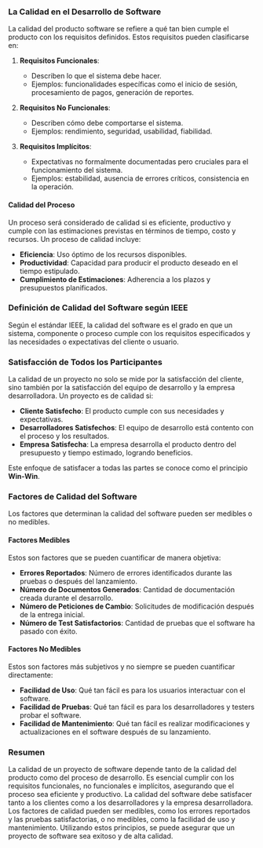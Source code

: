 ### La Calidad en el Desarrollo de Software

La calidad del producto software se refiere a qué tan bien cumple el producto con los requisitos definidos. Estos requisitos pueden clasificarse en:

1. **Requisitos Funcionales**:
   - Describen lo que el sistema debe hacer.
   - Ejemplos: funcionalidades específicas como el inicio de sesión, procesamiento de pagos, generación de reportes.

2. **Requisitos No Funcionales**:
   - Describen cómo debe comportarse el sistema.
   - Ejemplos: rendimiento, seguridad, usabilidad, fiabilidad.

3. **Requisitos Implícitos**:
   - Expectativas no formalmente documentadas pero cruciales para el funcionamiento del sistema.
   - Ejemplos: estabilidad, ausencia de errores críticos, consistencia en la operación.

#### Calidad del Proceso

Un proceso será considerado de calidad si es eficiente, productivo y cumple con las estimaciones previstas en términos de tiempo, costo y recursos. Un proceso de calidad incluye:

- **Eficiencia**: Uso óptimo de los recursos disponibles.
- **Productividad**: Capacidad para producir el producto deseado en el tiempo estipulado.
- **Cumplimiento de Estimaciones**: Adherencia a los plazos y presupuestos planificados.

### Definición de Calidad del Software según IEEE

Según el estándar IEEE, la calidad del software es el grado en que un sistema, componente o proceso cumple con los requisitos especificados y las necesidades o expectativas del cliente o usuario. 

### Satisfacción de Todos los Participantes

La calidad de un proyecto no solo se mide por la satisfacción del cliente, sino también por la satisfacción del equipo de desarrollo y la empresa desarrolladora. Un proyecto es de calidad si:

- **Cliente Satisfecho**: El producto cumple con sus necesidades y expectativas.
- **Desarrolladores Satisfechos**: El equipo de desarrollo está contento con el proceso y los resultados.
- **Empresa Satisfecha**: La empresa desarrolla el producto dentro del presupuesto y tiempo estimado, logrando beneficios.

Este enfoque de satisfacer a todas las partes se conoce como el principio **Win-Win**.

### Factores de Calidad del Software

Los factores que determinan la calidad del software pueden ser medibles o no medibles.

#### Factores Medibles

Estos son factores que se pueden cuantificar de manera objetiva:

- **Errores Reportados**: Número de errores identificados durante las pruebas o después del lanzamiento.
- **Número de Documentos Generados**: Cantidad de documentación creada durante el desarrollo.
- **Número de Peticiones de Cambio**: Solicitudes de modificación después de la entrega inicial.
- **Número de Test Satisfactorios**: Cantidad de pruebas que el software ha pasado con éxito.

#### Factores No Medibles

Estos son factores más subjetivos y no siempre se pueden cuantificar directamente:

- **Facilidad de Uso**: Qué tan fácil es para los usuarios interactuar con el software.
- **Facilidad de Pruebas**: Qué tan fácil es para los desarrolladores y testers probar el software.
- **Facilidad de Mantenimiento**: Qué tan fácil es realizar modificaciones y actualizaciones en el software después de su lanzamiento.

### Resumen

La calidad de un proyecto de software depende tanto de la calidad del producto como del proceso de desarrollo. Es esencial cumplir con los requisitos funcionales, no funcionales e implícitos, asegurando que el proceso sea eficiente y productivo. La calidad del software debe satisfacer tanto a los clientes como a los desarrolladores y la empresa desarrolladora. Los factores de calidad pueden ser medibles, como los errores reportados y las pruebas satisfactorias, o no medibles, como la facilidad de uso y mantenimiento. Utilizando estos principios, se puede asegurar que un proyecto de software sea exitoso y de alta calidad.